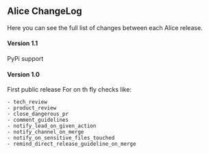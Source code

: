 ## Alice ChangeLog

Here you can see the full list of changes between each Alice release.

#### Version 1.1
PyPi support

#### Version 1.0
First public release
For on th fly checks like:

    - tech_review
    - product_review
    - close_dangerous_pr
    - comment_guidelines
    - notify_lead_on_given_action
    - notify_channel_on_merge
    - notify_on_sensitive_files_touched
    - remind_direct_release_guideline_on_merge



